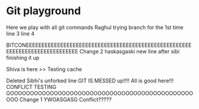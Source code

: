 # Git playground

Here we play with all git commands
Raghul trying branch for the 1st time
line 3
line 4

BITCONEEEEEEEEEEEEEEEEEEEEEEEEEEEEEEEEEEEEEEEEEEEEEEEEEEEEEEEEEEEEEEEEEEEEEEEEEEEE
Change 2 haskasgaski
new line after sibi finishing it up

Shiva is here >> Testing cache

Deleted Sibhi's unforked line
GIT IS MESSED up!!!! All is good here!!!
CONFLICT TESTING GOOOOOOOOOOOOOOOOOOOOOOOOOOOOOOOOOOOOOOOOOOOOOOOOO
Change 1 YWOASGASG
Conflict?????
